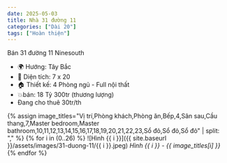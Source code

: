 ```yaml
---
date: 2025-05-03
title: Nhà 31 đường 11 
categories: ["Dài 20"]
tags: ["Hoàn thiện"] 
---
```


Bán 31 đường 11 Ninesouth
- 🌍 Hướng: Tây Bắc  
- 📏 Diện tích: 7 x 20  
- 🏠 Thiết kế: 4 Phòng ngủ - Full nội thất
- 💥bán: 18 Tỷ 300tr (thương lượng)
- Đang cho thuê 30tr/th

{% assign image_titles="Vị trí,Phòng khách,Phòng ăn,Bếp,4,Sân sau,Cầu thang,7,Master bedroom,Master bathroom,10,11,12,13,14,15,16,17,18,19,20,21,22,23,Sổ đỏ,Sổ đỏ,Sổ đỏ" | split: "," %}
{% for i in (0..26) %}
![Hình {{ i }}]({{ site.baseurl }}/assets/images/31-duong-11/{{ i }}.jpeg)
_Hình {{ i }} - {{ image_titles[i] }}_
{% endfor %}
